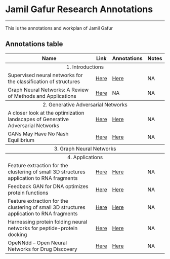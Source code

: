 # Jamil Gafur Research Annotations
-----

This is the annotations and workplan of Jamil Gafur

## Annotations table
<table>
<thead>
<tr style="height: 23px;">
<th style="height: 23px;">Name</th>
<th style="height: 23px;">Link</th>
<th style="height: 23px;">Annotations</th>
<th style="height: 23px;">Notes</th>
</tr>
</thead>
<tbody>
<tr style="height: 23px;">
<td style="height: 23px;" colspan="4"><center>1. Introductions</center></td>
</tr>
<tr style="height: 23px;">
<td style="height: 23px;">Supervised neural networks for the classification of structures</td>
<td style="height: 23px;"><a href="https://ieeexplore.ieee.org/abstract/document/572108">Here</a></td>
<td style="height: 23px;"><a href="https://github.com/jamilgafur/Jamil_Uiowa_Research/blob/main/Papers/Supervised%20neural%20networks%20for%20the%20classification%20of%20structures.pdf">Here</a></td>
<td style="height: 23px;">NA</td>
</tr>
<tr style="height: 23px;">
<td style="height: 23px;">Graph Neural Networks: A Review of Methods and Applications</td>
<td style="height: 23px;"><a href="https://doi.org/10.1016/j.aiopen.2021.01.001">Here</a></td>
<td style="height: 23px;">NA</td>
<td style="height: 23px;">NA</td>
</tr>
</tbody>
<tbody>
<tr style="height: 23px;">
<td style="height: 23px;" colspan="4"><center>2. Generative Adversarial Networks</center></td>
</tr>
<tr style="height: 23px;">
<td style="height: 23px;">A closer look at the optimization landscapes of Generative Adversarial Networks</td>
<td style="height: 23px;"><a href="https://arxiv.org/abs/1906.04848">Here</a></td>
<td style="height: 23px;"><a href="https://github.com/jamilgafur/Jamil_Uiowa_Research/blob/main/Papers/A%20CLOSER%20LOOK%20AT%20THE%20OPTIMIZATION%20LANDSCAPES%20OF%20GENERATIVE%20ADVERSARIAL%20NETWORKS.pdf">Here </a></td>
<td style="height: 23px;">NA</td>
</tr>
<tr style="height: 23.5px;">
<td style="height: 23.5px;">GANs May Have No Nash Equilibrium</td>
<td style="height: 23.5px;"><a href="https://arxiv.org/abs/2002.09124">Here</a></td>
<td style="height: 23.5px;"><a href="https://github.com/jamilgafur/Jamil_Uiowa_Research/blob/main/Papers/GANs%20May%20Have%20No%20Nash%20Equilibria.pdf">Here</a></td>
<td style="height: 23.5px;">NA</td>
</tr>
</tbody>
<tbody>
<tr style="height: 23px;">
<td style="height: 23px;" colspan="4"><center>3. Graph Neural Networks</center></td>
</tr>
</tbody>
<tbody>
<tr style="height: 23px;">
<td style="height: 23px;" colspan="4"><center>4. Applications</center></td>
</tr>
<tr style="height: 23px;">
<td style="height: 23px;">Feature extraction for the clustering of small 3D structures application to RNA fragments</td>
<td style="height: 23px;"><a href="https://hal-lara.archives-ouvertes.fr/LORIA-AIS/hal-03370994v1">Here</a></td>
<td style="height: 23px;"><a href="https://github.com/jamilgafur/Jamil_Uiowa_Research/blob/main/Papers/Feature%20extraction%20for%20the%20clustering%20of%20small%203D%20structures%20application%20to%20RNA%20fragments.pdf">Here</a></td>
<td style="height: 23px;">NA</td>
</tr>
<tr style="height: 23px;">
<td style="height: 23px;">Feedback GAN for DNA optimizes protein functions</td>
<td style="height: 23px;"><a href="https://www.nature.com/articles/s42256-019-0017-4">Here</a></td>
<td style="height: 23px;"><a href="https://github.com/jamilgafur/Jamil_Uiowa_Research/blob/main/Papers/Feedback%20GAN%20for%20DNA%20optimizes%20protein%20functions.pdf">Here</a></td>
<td style="height: 23px;">NA</td>
</tr>
<tr style="height: 23px;">
<td style="height: 23px;">Feature extraction for the clustering of small 3D structures application to RNA fragments</td>
<td style="height: 23px;"><a href="https://www.nature.com/articles/s42256-019-0017-4">Here</a></td>
<td style="height: 23px;"><a href="https://github.com/jamilgafur/Jamil_Uiowa_Research/blob/main/Papers/Feedback%20GAN%20for%20DNA%20optimizes%20protein%20functions.pdf">Here</a></td>
<td style="height: 23px;">NA</td>
</tr>

<tr style="height: 23px;">
<td style="height: 23px;">Harnessing protein folding neural networks for peptide-protein docking</td>
<td style="height: 23px;"><a href="https://www.researchsquare.com/article/rs-781411/latest.pdf">Here</a></td>
<td style="height: 23px;"><a href="https://github.com/jamilgafur/Jamil_Uiowa_Research/blob/main/Papers/Harnessing%20protein%20folding%20neural%20networks%20for%20peptide-protein%20docking.pdf">Here</a></td>
<td style="height: 23px;">NA</td>
</tr>


<tr style="height: 23px;">
<td style="height: 23px;">OpeNNdd – Open Neural Networks for Drug Discovery</td>
<td style="height: 23px;"><a href="https://sc18.supercomputing.org/proceedings/tech_poster/tech_poster_pages/post222.html">Here</a></td>
<td style="height: 23px;"><a href="https://github.com/jamilgafur/Jamil_Uiowa_Research/blob/main/Papers/OpeNNdd%20%E2%80%93%20Open%20Neural%20Networks%20for%20Drug%20Discovery.pdf">Here</a></td>
<td style="height: 23px;">NA</td>
</tr>


</tbody>
</table>
